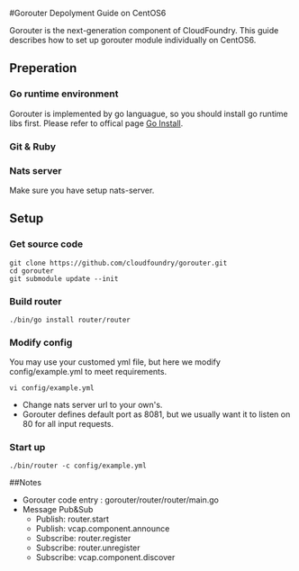 #Gorouter Depolyment Guide on CentOS6

Gorouter is the next-generation component of CloudFoundry.
This guide describes how to set up gorouter module individually on CentOS6. 

## Preperation
### Go runtime environment
Gorouter is implemented by go languague, so you should install go runtime libs first. Please refer to offical page [Go Install](http://golang.org/doc/install#install).

### Git & Ruby 

### Nats server
Make sure you have setup nats-server.

## Setup
### Get source code

    git clone https://github.com/cloudfoundry/gorouter.git
	cd gorouter
	git submodule update --init
	
### Build router
	
	./bin/go install router/router

### Modify config
You may use your customed yml file, but here we modify config/example.yml to meet requirements. 
	
	vi config/example.yml

* Change nats server url to your own's.
* Gorouter defines default port as 8081, but we usually want it to listen on 80 for all input requests.  

### Start up 

	./bin/router -c config/example.yml
     

##Notes
* Gorouter code entry : gorouter/router/router/main.go
* Message Pub&Sub
	* Publish: router.start
	* Publish: vcap.component.announce
	* Subscribe: router.register
	* Subscribe: router.unregister
	* Subscribe: vcap.component.discover
